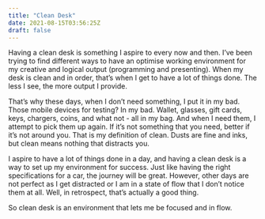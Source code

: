 ```yaml
---
title: "Clean Desk"
date: 2021-08-15T03:56:25Z
draft: false
---
```


Having a clean desk is something I aspire to every now and then. I’ve been trying to find different ways to have an optimise working environment for my creative and logical output (programming and presenting). When my desk is clean and in order, that’s when I get to have a lot of things done. The less I see, the more output I provide.

That’s why these days, when I don’t need something, I put it in my bad. Those mobile devices for testing? In my bad. Wallet, glasses, gift cards, keys, chargers, coins, and what not - all in my bag. And when I need them, I attempt to pick them up again. If it’s not something that you need, better if it’s not around you. That is my definition of clean. Dusts are fine and inks, but clean means nothing that distracts you.

I aspire to have a lot of things done in a day, and having a clean desk is a way to set up my environment for success. Just like having the right specifications for a car, the journey will be great. However, other days are not perfect as I get distracted or I am in a state of flow that I don’t notice them at all. Well, in retrospect, that’s actually a good thing.

So clean desk is an environment that lets me be focused and in flow. 